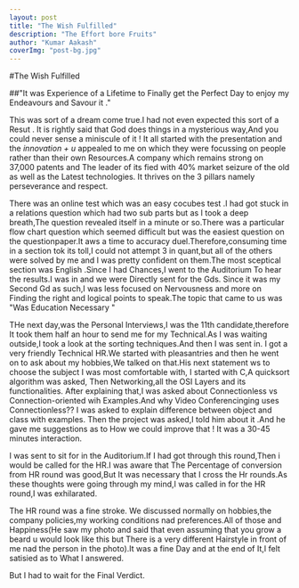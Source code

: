```yaml
---
layout: post 
title: "The Wish Fulfilled"
description: "The Effort bore Fruits"
author: "Kumar Aakash"
coverImg: "post-bg.jpg"
---
```


#The Wish Fulfilled

##"It was Experience of a Lifetime to Finally get the Perfect Day to enjoy my Endeavours and Savour it ."

This was sort of a dream come true.I had not even expected this sort of a Resut .
It is rightly said that God does things in a mysterious way,And you could never sense a miniscule of it !
It all started with the presentation and the  *innovation + u* appealed to me on which they were focussing on people rather than their own Resources.A company which remains strong on 37,000 patents and The leader of its fied with 40% market seizure of the old as well as the Latest technologies.
It thrives on the 3 pillars namely perseverance and respect.

There was an online test which was an easy cocubes test .I had got stuck in a relations question which had two sub parts but as I took a deep breath,The question revealed itself in a minute or so.There was a particular flow chart question which seemed difficult but was the easiest question on the questionpaper.It aws a time to accuracy duel.Therefore,consuming time in a section tok its toll,I could not attempt 3 in quant,but all of the others were solved by me and I was pretty confident on them.The most sceptical section was English .Since I had Chances,I went to the Auditorium To hear the results.I was in and we were Directly sent for the Gds.
Since it was my Second Gd as such,I was less focused on Nervousness and more on Finding the right and logical points to speak.The topic that came to us was "Was Education Necessary "  


THe next day,was the Personal Interviews,I was the 11th candidate,therefore It took them half an hour to send me for my Technical.As I was waiting outside,I took a look at the sorting techniques.And then I was sent in.
I got a very friendly Technical HR.We started with pleasantries and then he went on to ask about my hobbies,We talked on that.His next statement ws to choose the subject I was most comfortable with,
I started with C,A quicksort algorithm was asked,
Then Networking,all the OSI Layers and its functionalities.
After explaining that,I was asked about Connectionless vs Connection-oriented wih Examples.And why Video Conferencinging uses Connectionless??
I was asked to explain difference between object and class with examples.
Then the project was asked,I told him about it .And he gave me suggestions as to How we could improve that !
It was a 30-45 minutes interaction.

I was sent to sit for in the Auditorium.If I had got through this round,Then i would be called for the HR.I was aware that The Percentage of conversion from HR round was good,But It was necessary that I cross the Hr rounds.As these thoughts were going through my mind,I was called in for the HR round,I was exhilarated.

The HR round was a fine stroke. We discussed normally on hobbies,the company policies,my working conditions nad preferences.All of those and Happiness(He saw my photo and said that even assuming that you grow a beard u would look like this but There is a very different Hairstyle in front of me nad the person in the photo).It was a fine Day and at the end of It,I felt satisied as to What I answered.

But I had to wait for the Final Verdict.